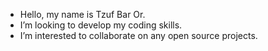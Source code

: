 -  Hello, my name is Tzuf Bar Or.
-  I’m looking to develop my coding skills.
-  I’m interested to collaborate on any open source projects.

